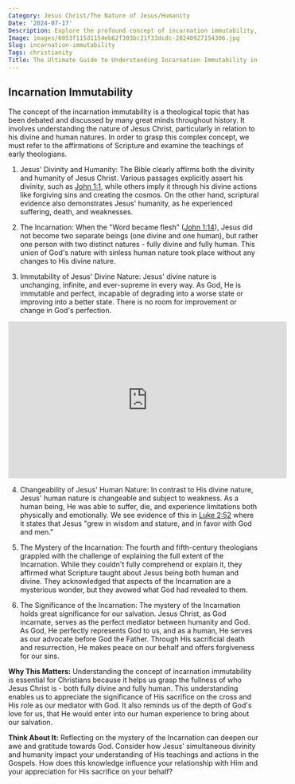 ```yaml
---
Category: Jesus Christ/The Nature of Jesus/Humanity
Date: '2024-07-17'
Description: Explore the profound concept of incarnation immutability, delving into its significance and implications within theological discourse. Understand the unchanging nature of incarnation and its impact on religious beliefs.
Image: images/6053f115d1154eb62f303bc21f33dcdc-20240927154306.jpg
Slug: incarnation-immutability
Tags: christianity
Title: The Ultimate Guide to Understanding Incarnation Immutability in Christian Doctrine
---
```


## Incarnation Immutability

The concept of the incarnation immutability is a theological topic that has been debated and discussed by many great minds throughout history. It involves understanding the nature of Jesus Christ, particularly in relation to his divine and human natures. In order to grasp this complex concept, we must refer to the affirmations of Scripture and examine the teachings of early theologians.

1. Jesus' Divinity and Humanity:
The Bible clearly affirms both the divinity and humanity of Jesus Christ. Various passages explicitly assert his divinity, such as [John 1:1](https://www.bibleref.com/John/1/John-1-1.html), while others imply it through his divine actions like forgiving sins and creating the cosmos. On the other hand, scriptural evidence also demonstrates Jesus' humanity, as he experienced suffering, death, and weaknesses.

2. The Incarnation:
When the "Word became flesh" ([John 1:14](https://www.bibleref.com/John/1/John-1-14.html)), Jesus did not become two separate beings (one divine and one human), but rather one person with two distinct natures - fully divine and fully human. This union of God's nature with sinless human nature took place without any changes to His divine nature.

3. Immutability of Jesus' Divine Nature:
Jesus' divine nature is unchanging, infinite, and ever-supreme in every way. As God, He is immutable and perfect, incapable of degrading into a worse state or improving into a better state. There is no room for improvement or change in God's perfection.


<iframe width="560" height="315" src="https://www.youtube.com/embed/aBwex8Ul1mk" frameborder="0" allow="autoplay; encrypted-media" allowfullscreen></iframe>


4. Changeability of Jesus' Human Nature:
In contrast to His divine nature, Jesus' human nature is changeable and subject to weakness. As a human being, He was able to suffer, die, and experience limitations both physically and emotionally. We see evidence of this in [Luke 2:52](https://www.bibleref.com/Luke/2/Luke-2-52.html) where it states that Jesus "grew in wisdom and stature, and in favor with God and men."

5. The Mystery of the Incarnation:
The fourth and fifth-century theologians grappled with the challenge of explaining the full extent of the Incarnation. While they couldn't fully comprehend or explain it, they affirmed what Scripture taught about Jesus being both human and divine. They acknowledged that aspects of the Incarnation are a mysterious wonder, but they avowed what God had revealed to them.

6. The Significance of the Incarnation:
The mystery of the Incarnation holds great significance for our salvation. Jesus Christ, as God incarnate, serves as the perfect mediator between humanity and God. As God, He perfectly represents God to us, and as a human, He serves as our advocate before God the Father. Through His sacrificial death and resurrection, He makes peace on our behalf and offers forgiveness for our sins.

**Why This Matters:**
Understanding the concept of incarnation immutability is essential for Christians because it helps us grasp the fullness of who Jesus Christ is - both fully divine and fully human. This understanding enables us to appreciate the significance of His sacrifice on the cross and His role as our mediator with God. It also reminds us of the depth of God's love for us, that He would enter into our human experience to bring about our salvation.

**Think About It:**
Reflecting on the mystery of the Incarnation can deepen our awe and gratitude towards God. Consider how Jesus' simultaneous divinity and humanity impact your understanding of His teachings and actions in the Gospels. How does this knowledge influence your relationship with Him and your appreciation for His sacrifice on your behalf?